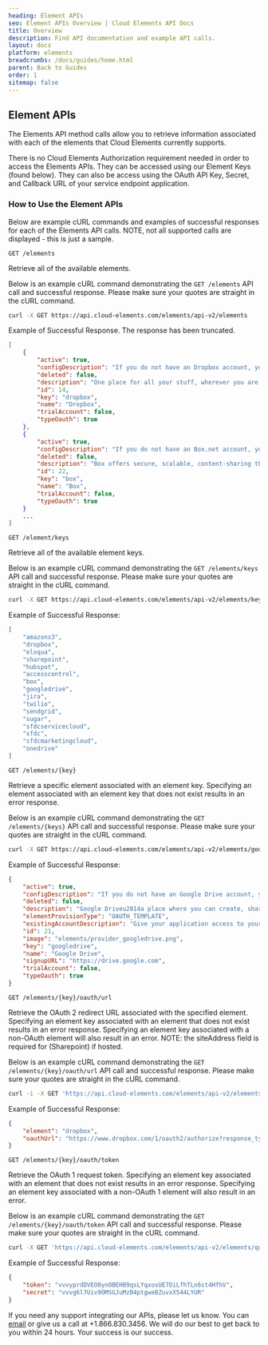 ```yaml
---
heading: Element APIs
seo: Element APIs Overview | Cloud Elements API Docs
title: Overview
description: Find API documentation and example API calls.
layout: docs
platform: elements
breadcrumbs: /docs/guides/home.html
parent: Back to Guides
order: 1
sitemap: false
---
```


## Element APIs

The Elements API method calls allow you to retrieve information associated with each of the elements that Cloud Elements currently supports.

There is no Cloud Elements Authorization requirement needed in order to access the Elements APIs. They can be accessed using our Element Keys (found below). They can also be access using the OAuth API Key, Secret, and Callback URL of your service endpoint application.

### How to Use the Element APIs

Below are example cURL commands and examples of successful responses for each of the Elements API calls.  NOTE, not all supported calls are displayed - this is just a sample.

`GET /elements`

Retrieve all of the available elements.

Below is an example cURL command demonstrating the `GET /elements` API call and successful response.  Please make sure your quotes are straight in the cURL command.

```bash
curl -X GET https://api.cloud-elements.com/elements/api-v2/elements
```

Example of Successful Response. The response has been truncated.

```JSON
[
    {
        "active": true,
        "configDescription": "If you do not have an Dropbox account, you can create one at <a href="http://www.dropbox.com" target="_blank">Dropbox Signup</a>",
        "deleted": false,
        "description": "One place for all your stuff, wherever you are. Dropbox is a free service that lets you bring your photos, docs, and videos anywhere and share them easily. Anything you add to Dropbox will automatically show up on all your computers, phones and even the Dropbox website.",
        "id": 14,
        "key": "dropbox",
        "name": "Dropbox",
        "trialAccount": false,
        "typeOauth": true
    },
    {
        "active": true,
        "configDescription": "If you do not have an Box.net account, you can create one at <a href="http://www.box.com" target="_blank">Box.Net Signup</a>",
        "deleted": false,
        "description": "Box offers secure, scalable, content-sharing that both users and IT love and adopt. Box is a simple and affordable solution to manage documents, media and all your content online. Share files as a link. Sync files on the desktop. It's file sharing, reinvented.",
        "id": 22,
        "key": "box",
        "name": "Box",
        "trialAccount": false,
        "typeOauth": true
    }
    ...
]
```

`GET /element/keys`

Retrieve all of the available element keys.

Below is an example cURL command demonstrating the `GET /elements/keys` API call and successful response.  Please make sure your quotes are straight in the cURL command.

```bash
curl -X GET https://api.cloud-elements.com/elements/api-v2/elements/keys
```

Example of Successful Response:

```JSON
[
    "amazons3",
    "dropbox",
    "eloqua",
    "sharepoint",
    "hubspot",
    "accesscontrol",
    "box",
    "googledrive",
    "jira",
    "twilio",
    "sendgrid",
    "sugar",
    "sfdcservicecloud",
    "sfdc",
    "sfdcmarketingcloud",
    "onedrive"
]
```

`GET /elements/{key}`

Retrieve a specific element associated with an element key. Specifying an element associated with an element key that does not exist results in an error response.

Below is an example cURL command demonstrating the `GET /elements/{keys}` API call and successful response. Please make sure your quotes are straight in the cURL command.

```bash
curl -X GET https://api.cloud-elements.com/elements/api-v2/elements/googledrive
```

Example of Successful Response:

```JSON
{
    "active": true,
    "configDescription": "If you do not have an Google Drive account, you can create one at <a href="https://accounts.google.com/SignUp" target="_blank">Google Drive Signup</a>",
    "deleted": false,
    "description": "Google Driveu2014a place where you can create, share, collaborate, and keep all of your files.  Users will be required to have a Google Drive account in order to use this element.",
    "elementProvisionType": "OAUTH_TEMPLATE",
    "existingAccountDescription": "Give your application access to your existing <br> Google Drive account</br><span class="buttonDescription">Enter your credentials and details for your <b>Google Drive Account</b></span>",
    "id": 21,
    "image": "elements/provider_googledrive.png",
    "key": "googledrive",
    "name": "Google Drive",
    "signupURL": "https://drive.google.com",
    "trialAccount": false,
    "typeOauth": true
}
```

`GET /elements/{key}/oauth/url`

Retrieve the OAuth 2 redirect URL associated with the specified element. Specifying an element key associated with an element that does not exist results in an error response. Specifying an element key associated with a non-OAuth element will also result in an error. NOTE: the siteAddress field is required for (Sharepoint) if hosted.

Below is an example cURL command demonstrating the `GET /elements/{key}/oauth/url` API call and successful response. Please make sure your quotes are straight in the cURL command.

```bash
curl -i -X GET 'https://api.cloud-elements.com/elements/api-v2/elements/dropbox/oauth/url?apiKey=vulws95ofcvhel5&apiSecret=vvkridbs3pe0r57&callbackUrl=http://localhost:9200/demo/Authz.groovy'
```

Example of Successful Response:

```JSON
{
    "element": "dropbox",
    "oauthUrl": "https://www.dropbox.com/1/oauth2/authorize?response_type=code&client_id=vulws95ofcvhel5&redirect_uri=http%3A%2F%2Flocalhost%3A9200%2Fdemo%2FAuthz.groovy&state=dropbox"
}
```

`GET /elements/{key}/oauth/token`

Retrieve the OAuth 1 request token. Specifying an element key associated with an element that does not exist results in an error response. Specifying an element key associated with a non-OAuth 1 element will also result in an error.

Below is an example cURL command demonstrating the `GET /elements/{key}/oauth/token` API call and successful response. Please make sure your quotes are straight in the cURL command.

```bash
curl -X GET 'https://api.cloud-elements.com/elements/api-v2/elements/quickbooks/oauth/token?apiKey=abcrdzs8G6Uaq40FDkETrfgMFD9dac&apiSecret=defxWBlptamf9Tg9Zk1vcanxqChAONDnQ9lKPdae&callbackUrl=http://callbackurl.com'
```

Example of Successful Response:

```JSON
{
    "token": "vvvyprdDVEO0ynOBEHB9qsLYqxosUE7DiLfhTLn6st4HfhV",
    "secret": "vvvg6l7Uiv9OMSGJuMzB4ptgweBZuvxX544LYUR"
}
```

If you need any support integrating our APIs, please let us know. You can [email](mailto:support@cloud-elements.com) or give us a call at +1.866.830.3456. We will do our best to get back to you within 24 hours. Your success is our success.
